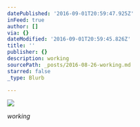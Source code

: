 ```yaml
---
datePublished: '2016-09-01T20:59:47.925Z'
inFeed: true
author: []
via: {}
dateModified: '2016-09-01T20:59:45.826Z'
title: ''
publisher: {}
description: working
sourcePath: _posts/2016-08-26-working.md
starred: false
_type: Blurb

---
```

![](https://the-grid-user-content.s3-us-west-2.amazonaws.com/57182680-5e23-454f-bd00-938dc3d3a237.jpg)

_working_